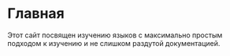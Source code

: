 # Главная

Этот сайт посвящен изучению языков с максимально простым подходом к изучению и не слишком раздутой документацией.

<!-- ## Commands

- `mkdocs new [dir-name]` - Create a new project.
- `mkdocs serve` - Start the live-reloading docs server.
- `mkdocs build` - Build the documentation site.
- `mkdocs -h` - Print help message and exit.

## Project layout

    mkdocs.yml    # The configuration file.
    docs/
        index.md  # The documentation homepage.
        ...       # Other markdown pages, images and other files.

## Hello -->
